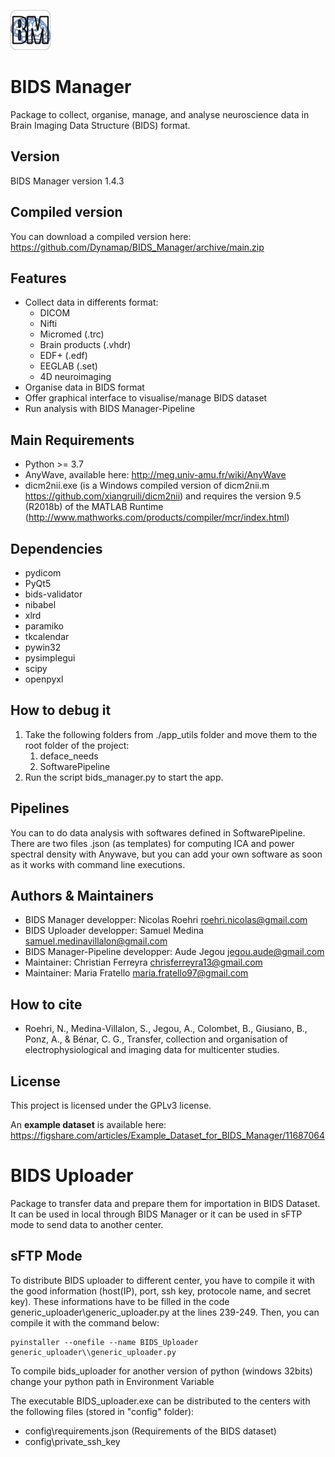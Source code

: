 ![bids manager](icons/bids_manager_icon.png "Bids Manager")

#  BIDS Manager
Package to collect, organise, manage, and analyse neuroscience data in Brain Imaging Data Structure (BIDS) format.

## Version
BIDS Manager version 1.4.3

## Compiled version
You can download a compiled version here: https://github.com/Dynamap/BIDS_Manager/archive/main.zip

## Features
* Collect data in differents format:
  * DICOM
  * Nifti
  * Micromed (.trc)
  * Brain products (.vhdr)
  * EDF+ (.edf)
  * EEGLAB (.set)
  * 4D neuroimaging 
* Organise data in BIDS format
* Offer graphical interface to visualise/manage BIDS dataset
* Run analysis with BIDS Manager-Pipeline

## Main Requirements
* Python >= 3.7
* AnyWave, available here: http://meg.univ-amu.fr/wiki/AnyWave
* dicm2nii.exe (is a Windows compiled version of dicm2nii.m https://github.com/xiangruili/dicm2nii) and requires the version 9.5 (R2018b) of the MATLAB Runtime (http://www.mathworks.com/products/compiler/mcr/index.html)

## Dependencies
* pydicom
* PyQt5
* bids-validator
* nibabel
* xlrd
* paramiko
* tkcalendar
* pywin32
* pysimplegui
* scipy
* openpyxl

## How to debug it
1. Take the following folders from ./app_utils folder and move them to the root folder of the project:
   1. deface_needs
   2. SoftwarePipeline
2. Run the script bids_manager.py to start the app.

## Pipelines
You can to do data analysis with softwares defined in SoftwarePipeline. There are two files .json (as templates) for computing ICA and power spectral density with Anywave, but you can add your own software as soon as it works with command line executions. 


## Authors & Maintainers
* BIDS Manager developper: Nicolas Roehri <roehri.nicolas@gmail.com>
* BIDS Uploader developper: Samuel Medina <samuel.medinavillalon@gmail.com>
* BIDS Manager-Pipeline developper: Aude Jegou <jegou.aude@gmail.com>     
* Maintainer: Christian Ferreyra <chrisferreyra13@gmail.com>
* Maintainer: Maria Fratello <maria.fratello97@gmail.com>

## How to cite
* Roehri, N., Medina-Villalon, S., Jegou, A., Colombet, B., Giusiano, B., Ponz, A., & Bénar, C. G., Transfer, collection and organisation of electrophysiological and imaging data for multicenter studies.

## License
This project is licensed under the GPLv3 license.

An **example dataset** is available here: https://figshare.com/articles/Example_Dataset_for_BIDS_Manager/11687064

# BIDS Uploader
Package to transfer data and prepare them for importation in BIDS Dataset. It can be used in local through BIDS Manager
or it can be used in sFTP mode to send data to another center.

## sFTP Mode
To distribute BIDS uploader to different center, you have to compile it with the good information (host(IP), port, ssh key, protocole name, and secret key). These informations have to be filled in the code
generic_uploader\\generic_uploader.py at the lines 239-249. Then, you can compile it with the command below:
```
pyinstaller --onefile --name BIDS_Uploader generic_uploader\\generic_uploader.py
```
To compile bids_uploader for another version of python (windows 32bits) change your python path in Environment Variable

The executable BIDS_uploader.exe can be distributed to the centers with the following files (stored in "config" folder):
* config\\requirements.json (Requirements of the BIDS dataset)
* config\\private_ssh_key